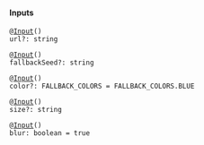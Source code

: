 

#### Inputs

<pre><code>@<a href="https://angular.io/api/core/Input">Input</a>()
url?: string</code></pre>

<pre><code>@<a href="https://angular.io/api/core/Input">Input</a>()
fallbackSeed?: string</code></pre>

<pre><code>@<a href="https://angular.io/api/core/Input">Input</a>()
color?: FALLBACK_COLORS = FALLBACK_COLORS.BLUE</code></pre>

<pre><code>@<a href="https://angular.io/api/core/Input">Input</a>()
size?: string</code></pre>

<pre><code>@<a href="https://angular.io/api/core/Input">Input</a>()
blur: boolean = true</code></pre>
